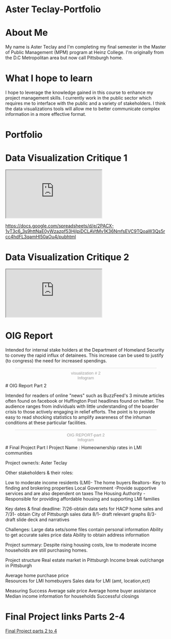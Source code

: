 # Aster Teclay-Portfolio
# About Me
My name is Aster Teclay and I'm completing my final semester in the  Master of Public Management (MPM) program at Heinz College. I'm originally from the D.C Metropolitan area but now call Pittsburgh home. 
# What I hope to learn
I hope to leverage the knowledge  gained in this course to enhance my project management skills.  I currently work in the public sector which requires me to interface with the public  and a variety of stakeholders.  I think the data visualizations tools will allow me to better communicate complex information in a more effective format.  
# Portfolio 
# Data Visualization Critique 1 
<iframe src="https://docs.google.com/spreadsheets/d/e/2PACX-1vT3c6_3s9httNaE0yWzazpf53HjIpiDCLAVtMv1K36NmfsEVC9TQoaW3Qs5rcc4hdFL3qamHl50aOu4/pubhtml?widget=true&amp;headers=false"></iframe>



https://docs.google.com/spreadsheets/d/e/2PACX-1vT3c6_3s9httNaE0yWzazpf53HjIpiDCLAVtMv1K36NmfsEVC9TQoaW3Qs5rcc4hdFL3qamHl50aOu4/pubhtml
# Data Visualization Critique 2 

<iframe src="https://docs.google.com/spreadsheets/d/e/2PACX-1vRBufCQu1n2y161QOkMxxWT2PNlzmeXpePLMG-IDTSPpbWjx3OnbquI_gloLOowXCyEyNTeFuZ3tCm4/pubhtml?widget=true&amp;headers=false"></iframe>



# OIG Report 
Intended for internal stake holders at the Department of Homeland Security  to convey the rapid influx of detainees. This increase can be used to justify (to congress) the need for increased spendings. 

<div class="infogram-embed" data-id="487d2f31-003d-4e8e-ac70-3025634c5dde" data-type="interactive" data-title="visualization # 2"></div><script>!function(e,t,s,i){var n="InfogramEmbeds",o=e.getElementsByTagName("script")[0],d=/^http:/.test(e.location)?"http:":"https:";if(/^\/{2}/.test(i)&&(i=d+i),window[n]&&window[n].initialized)window[n].process&&window[n].process();else if(!e.getElementById(s)){var r=e.createElement("script");r.async=1,r.id=s,r.src=i,o.parentNode.insertBefore(r,o)}}(document,0,"infogram-async","https://e.infogram.com/js/dist/embed-loader-min.js");</script><div style="padding:8px 0;font-family:Arial!important;font-size:13px!important;line-height:15px!important;text-align:center;border-top:1px solid #dadada;margin:0 30px"><a href="https://infogram.com/487d2f31-003d-4e8e-ac70-3025634c5dde" style="color:#989898!important;text-decoration:none!important;" target="_blank">visualization # 2</a><br><a href="https://infogram.com" style="color:#989898!important;text-decoration:none!important;" target="_blank" rel="nofollow">Infogram</a></div>
# OIG Report Part 2

Intended for readers of online "news" such as BuzzFeed's 3 minute articles  often found on facebook or Huffington Post headlines found on twitter. The audience  ranges from individuals with little understanding of the boarder crisis to those actively engaging in relief efforts. The point is to provide easy to read shocking statistics to amplify awareness of the inhuman conditions at these particular facilities.

<div class="infogram-embed" data-id="49f9b4cf-e0ed-4451-a90a-02eac9f781a0" data-type="interactive" data-title="OIG REPORT-part 2"></div><script>!function(e,t,s,i){var n="InfogramEmbeds",o=e.getElementsByTagName("script")[0],d=/^http:/.test(e.location)?"http:":"https:";if(/^\/{2}/.test(i)&&(i=d+i),window[n]&&window[n].initialized)window[n].process&&window[n].process();else if(!e.getElementById(s)){var r=e.createElement("script");r.async=1,r.id=s,r.src=i,o.parentNode.insertBefore(r,o)}}(document,0,"infogram-async","https://e.infogram.com/js/dist/embed-loader-min.js");</script><div style="padding:8px 0;font-family:Arial!important;font-size:13px!important;line-height:15px!important;text-align:center;border-top:1px solid #dadada;margin:0 30px"><a href="https://infogram.com/49f9b4cf-e0ed-4451-a90a-02eac9f781a0" style="color:#989898!important;text-decoration:none!important;" target="_blank">OIG REPORT-part 2</a><br><a href="https://infogram.com" style="color:#989898!important;text-decoration:none!important;" target="_blank" rel="nofollow">Infogram</a></div>
# Final Project Part I
Project Name : Homeownership rates in LMI communities

Project owner/s: Aster Teclay 

Other stakeholders & their roles:

Low to moderate income residents (LMI)- The home buyers
Realtors- Key to finding and brokering properties
Local Government -Provide supportive services and are also dependent on taxes
The Housing Authority -Responsible for providing affordable housing and supporting LMI families 

Key dates & final deadline:
7/26-obtain data sets for HACP home sales and 
7/31- obtain City of Pittsburgh sales data
8/1- draft relevant graphs
8/3-draft slide deck and narratives

Challenges:
Large data sets/some files contain personal information 
Ability to get accurate sales price data
Ability to obtain address information 

Project summary:
Despite rising housing costs, low to moderate income households are still purchasing homes.

Project structure
Real estate market in Pittsburgh
Income break out/change in Pittsburgh

Average home purchase price  
Resources for LMI homebuyers 
Sales data for  LMI (amt, location,ect)

Measuring Success
Average sale price 
Average home buyer assistance 
Median income information for households
Successful closings 

# Final Project links Parts 2-4

[Final Project parts 2 to 4](https://ateclay.github.io/Aster-T-classwork/FINAL)
